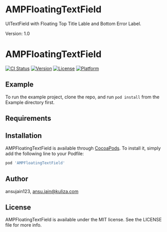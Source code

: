 # AMPFloatingTextField

UITextField with Floating Top Title Lable  and Bottom Error Label.

Version: 1.0



# AMPFloatingTextField

[![CI Status](http://img.shields.io/travis/ansujain123/AMPFloatingTextField.svg?style=flat)](https://travis-ci.org/ansujain123/AMPFloatingTextField)
[![Version](https://img.shields.io/cocoapods/v/AMPFloatingTextField.svg?style=flat)](http://cocoapods.org/pods/AMPFloatingTextField)
[![License](https://img.shields.io/cocoapods/l/AMPFloatingTextField.svg?style=flat)](http://cocoapods.org/pods/AMPFloatingTextField)
[![Platform](https://img.shields.io/cocoapods/p/AMPFloatingTextField.svg?style=flat)](http://cocoapods.org/pods/AMPFloatingTextField)

## Example

To run the example project, clone the repo, and run `pod install` from the Example directory first.

## Requirements

## Installation

AMPFloatingTextField is available through [CocoaPods](http://cocoapods.org). To install
it, simply add the following line to your Podfile:

```ruby
pod 'AMPFloatingTextField'
```

## Author

ansujain123, ansu.jain@kuliza.com

## License

AMPFloatingTextField is available under the MIT license. See the LICENSE file for more info.
